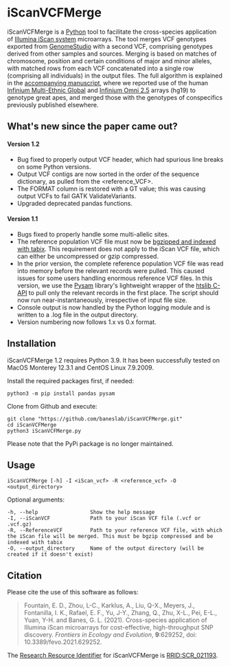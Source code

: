 # iScanVCFMerge

iScanVCFMerge is a [Python](https://www.python.org) tool to facilitate the cross-species application of [Illumina iScan system](https://www.illumina.com/systems/array-scanners/iscan.html) microarrays. The tool merges VCF genotypes exported from [GenomeStudio](https://www.illumina.com/techniques/microarrays/array-data-analysis-experimental-design/genomestudio.html) with a second VCF, comprising genotypes derived from other samples and sources. Merging is based on matches of chromosome, position and certain conditions of major and minor alleles, with matched rows from each VCF concatenated into a single row (comprising all individuals) in the output files. The full algorithm is explained in the [accompanying manuscript](https://doi.org/10.3389/fevo.2021.629252), where we reported use of the human [Infinium Multi-Ethnic Global](https://www.illumina.com/products/by-type/microarray-kits/infinium-multi-ethnic-global.html) and [Infinium Omni 2.5](https://www.illumina.com/products/by-type/microarray-kits/infinium-omni25-8.html) arrays (hg19) to genotype great apes, and merged those with the genotypes of conspecifics previously published elsewhere.

## What's new since the paper came out?

#### Version 1.2
- Bug fixed to properly output VCF header, which had spurious line breaks on some Python versions.
- Output VCF contigs are now sorted in the order of the sequence dictionary, as pulled from the <reference_VCF>.
- The FORMAT column is restored with a GT value; this was causing output VCFs to fail GATK ValidateVariants.
- Upgraded deprecated pandas functions.

#### Version 1.1
- Bugs fixed to properly handle some multi-allelic sites.
- The reference population VCF file must now be [bgzipped and indexed with tabix](https://www.biostars.org/p/59492/). This requirement does not apply to the iScan VCF file, which can either be uncompressed or gzip compressed.
- In the prior version, the complete reference population VCF file was read into memory before the relevant records were pulled. This caused issues for some users handling enormous reference VCF files. In this version, we use the [Pysam](https://github.com/pysam-developers/pysam) library's lightweight wrapper of the [htslib C-API](http://www.ncbi.nlm.nih.gov/pubmed/19505943) to pull only the relevant records in the first place. The script should now run near-instantaneously, irrespective of input file size.
- Console output is now handled by the Python logging module and is written to a .log file in the output directory.
- Version numbering now follows 1.x vs 0.x format.

## Installation

iScanVCFMerge 1.2 requires Python 3.9. It has been successfully tested on MacOS Monterey 12.3.1 and CentOS Linux 7.9.2009.

Install the required packages first, if needed:

    python3 -m pip install pandas pysam

Clone from Github and execute:

    git clone "https://github.com/baneslab/iScanVCFMerge.git"
    cd iScanVCFMerge
    python3 iScanVCFMerge.py

Please note that the PyPi package is no longer maintained.

## Usage

    iScanVCFMerge [-h] -I <iScan_vcf> -R <reference_vcf> -O <output_directory>

Optional arguments:

    -h, --help                 Show the help message
    -I, --iScanVCF             Path to your iScan VCF file (.vcf or .vcf.gz)
    -R, --ReferenceVCF         Path to your reference VCF file, with which the iScan file will be merged. This must be bgzip compressed and be indexed with tabix
    -O, --output_directory     Name of the output directory (will be created if it doesn't exist)

## Citation

Please cite the use of this software as follows:

> Fountain, E. D., Zhou, L-C., Karklus, A., Liu, Q-X., Meyers, J., Fontanilla, I. K., Rafael, E. F., Yu, J-Y., Zhang, Q., Zhu, X-L., Pei, E-L., Yuan, Y-H. and Banes, G. L. (2021). Cross-species application of Illumina iScan microarrays for cost-effective, high-throughput SNP discovery. _Frontiers in Ecology and Evolution_, **9**:629252, doi: 10.3389/fevo.2021.629252.

The [Research Resource Identifier](https://www.force11.org/group/resource-identification-initiative) for iScanVCFMerge is [RRID:SCR_021193](https://scicrunch.org/resolver/RRID:SCR_021193).
